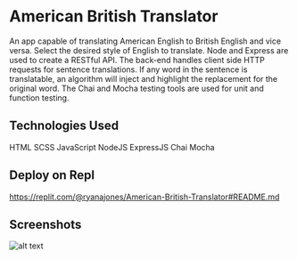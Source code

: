 # American British Translator

An app capable of translating American English to British English and vice versa. Select the desired style of English to translate. Node and Express are used to create a RESTful API. The back-end handles client side HTTP requests for sentence translations. If any word in the sentence is translatable, an algorithm will inject and highlight the replacement for the original word. The Chai and Mocha testing tools are used for unit and function testing.

## Technologies Used

HTML SCSS JavaScript NodeJS ExpressJS Chai Mocha

## Deploy on Repl

https://replit.com/@ryanajones/American-British-Translator#README.md

## Screenshots

![alt text](https://i.imgur.com/B9zy0mu.png)